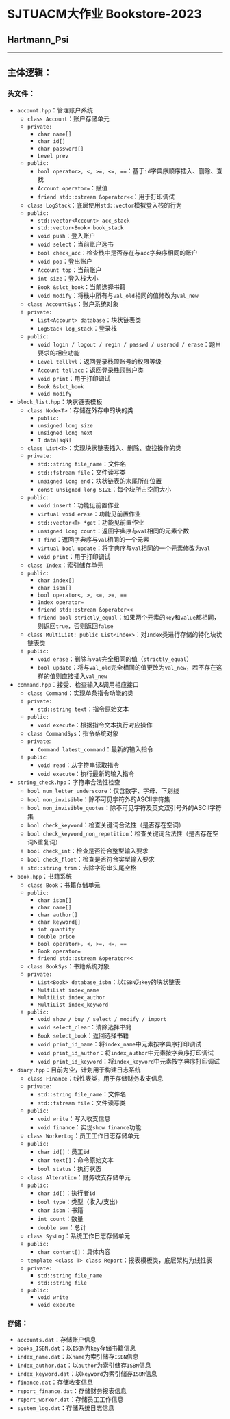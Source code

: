 # SJTUACM大作业 Bookstore-2023
## Hartmann_Psi
***
## 主体逻辑：
### 头文件：
- `account.hpp`：管理账户系统
  - `class Account`：账户存储单元
  - `private:`
    - `char name[]`
    - `char id[]`
    - `char password[]`
    - `Level prev`
  - `public:`
    - `bool operator>, <, >=, <=, ==`：基于`id`字典序顺序插入、删除、查找
    - `Account operator=`：赋值
    - `friend std::ostream &operator<<`：用于打印调试
  - `class LogStack`：底层使用`std::vector`模拟登入栈的行为
  - `public:`
    - `std::vector<Account> acc_stack`
    - `std::vector<Book> book_stack`
    - `void push`：登入账户
    - `void select`：当前账户选书
    - `bool check_acc`：检查栈中是否存在与`acc`字典序相同的账户
    - `void pop`：登出账户
    - `Account top`：当前账户
    - `int size`：登入栈大小
    - `Book &slct_book`：当前选择书籍
    - `void modify`：将栈中所有与`val_old`相同的值修改为`val_new`
  - `class AccountSys`：账户系统对象
  - `private:`
    - `List<Account> database`：块状链表类
    - `LogStack log_stack`：登录栈
  - `public:`
    - `void login / logout / regin / passwd / useradd / erase`：题目要求的相应功能
    - `Level telllvl`：返回登录栈顶账号的权限等级
    - `Account tellacc`：返回登录栈顶账户类
    - `void print`：用于打印调试
    - `Book &slct_book`
    - `void modify`
- `block_list.hpp`：块状链表模板
  - `class Node<T>`：存储在外存中的块的类
    - `public:`
    - `unsigned long size`
    - `unsigned long next`
    - `T data[sqN]`
  - `class List<T>`：实现块状链表插入、删除、查找操作的类
  - `private:`
    - `std::string file_name`：文件名
    - `std::fstream file`：文件读写类
    - `unsigned long end`：块状链表的末尾所在位置
    - `const unsigned long SIZE`：每个块所占空间大小
  - `public:`
    - `void insert`：功能见前置作业
    - `virtual void erase`：功能见前置作业
    - `std::vector<T> *get`：功能见前置作业
    - `unsigned long count`：返回字典序与`val`相同的元素个数
    - `T find`：返回字典序与`val`相同的一个元素
    - `virtual bool update`：将字典序与`val`相同的一个元素修改为`val`
    - `void print`：用于打印调试
  - `class Index`：索引储存单元
  - `public:`
    - `char index[]`
    - `char isbn[]`
    - `bool operator<, >, <=, >=, ==`
    - `Index operator=`
    - `friend std::ostream &operator<<`
    - `friend bool strictly_equal`：如果两个元素的`key`和`value`都相同，则返回`true`，否则返回`false`
  - `class MultiList: public List<Index>`：对`Index`类进行存储的特化块状链表类
  - `public:`
    - `void erase`：删除与`val`完全相同的值（`strictly_equal`）
    - `bool update`：将与`val_old`完全相同的值更改为`val_new`，若不存在这样的值则直接插入`val_new`
- `command.hpp`：接受、检查输入&调用相应接口
  - `class Command`：实现单条指令功能的类
  - `private:`
    - `std::string text`：指令原始文本
  - `public:`
    - `void execute`：根据指令文本执行对应操作
  - `class CommandSys`：指令系统对象
  - `private`:
    - `Command latest_command`：最新的输入指令
  - `public`:
    - `void read`：从字符串读取指令
    - `void execute`：执行最新的输入指令
- `string_check.hpp`：字符串合法性检查
  - `bool num_letter_underscore`：仅含数字、字母、下划线
  - `bool non_invisible`：除不可见字符外的ASCII字符集
  - `bool non_invisible_quotes`：除不可见字符及英文双引号外的ASCII字符集
  - `bool check_keyword`：检查关键词合法性（是否存在空词）
  - `bool check_keyword_non_repetition`：检查关键词合法性（是否存在空词&重复词）
  - `bool check_int`：检查是否符合整型输入要求
  - `bool check_float`：检查是否符合实型输入要求
  - `std::string trim`：去除字符串头尾空格
- `book.hpp`：书籍系统
  - `class Book`：书籍存储单元
  - `public:`
    - `char isbn[]`
    - `char name[]`
    - `char author[]`
    - `char keyword[]`
    - `int quantity`
    - `double price`
    - `bool operator>, <, >=, <=, ==`
    - `Book operator=`
    - `friend std::ostream &operator<<`
  - `class BookSys`：书籍系统对象
  - `private:`
    - `List<Book> database_isbn`：以`ISBN`为`key`的块状链表
    - `MultiList index_name`
    - `MultiList index_author`
    - `MultiList index_keyword`
  - `public:`
    - `void show / buy / select / modify / import`
    - `void select_clear`：清除选择书籍
    - `Book select_book`：返回选择书籍
    - `void print_id_name`：将`index_name`中元素按字典序打印调试
    - `void print_id_author`：将`index_author`中元素按字典序打印调试
    - `void print_id_keyword`：将`index_keyword`中元素按字典序打印调试
- `diary.hpp`：目前为空，计划用于构建日志系统
  - `class Finance`：线性表类，用于存储财务收支信息
  - `private:`
    - `std::string file_name`：文件名
    - `std::fstream file`：文件读写类
  - `public:`
    - `void write`：写入收支信息
    - `void finance`：实现`show finance`功能
  - `class WorkerLog`：员工工作日志存储单元
  - `public:`
    - `char id[]`：员工`id`
    - `char text[]`：命令原始文本
    - `bool status`：执行状态
  - `class Alteration`：财务收支存储单元
  - `public:`
    - `char id[]`：执行者`id`
    - `bool type`：类型（收入/支出）
    - `char isbn`：书籍
    - `int count`：数量
    - `double sum`：总计
  - `class SysLog`：系统工作日志存储单元
  - `public:`
    - `char content[]`：具体内容
  - `template <class T> class Report`：报表模板类，底层架构为线性表
  - `private:`
    - `std::string file_name`
    - `std::string file`
  - `public:`
    - `void write`
    - `void execute`
### 存储：
- `accounts.dat`：存储账户信息
- `books_ISBN.dat`：以`ISBN`为`key`存储书籍信息
- `index_name.dat`：以`name`为索引储存`ISBN`信息
- `index_author.dat`：以`author`为索引储存`ISBN`信息
- `index_keyword.dat`：以`keyword`为索引储存`ISBN`信息
- `finance.dat`：存储收支信息
- `report_finance.dat`：存储财务报表信息
- `report_worker.dat`：存储员工工作信息
- `system_log.dat`：存储系统日志信息